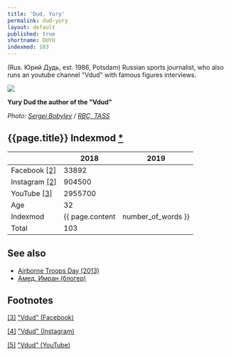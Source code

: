 ```yaml
---
title: 'Dud, Yury'
permalink: dud-yury
layout: default
published: true
shortname: DUYU
indexmod: 103
---
```


(Rus. Юрий Дудь, est. 1986, Potsdam) Russian sports journalist, who also runs an youtube channel "Vdud" with famous figures interviews.

![](https://s0.rbk.ru/v6_top_pics/resized/1180xH/media/img/1/31/755101304604311.jpg)

**Yury Dud the author of the "Vdud"**

*Photo: [Sergei Bobylev](indexmod) / [RBC, TASS](https://www.rbc.ru/rbcfreenews/5a02bdbf9a79479d04ef7a63)*

## {{page.title}} Indexmod [*](indexmod)

||2018|2019|
|-|-|-|
|Facebook <span id="a1">[\[2\]](#f3)</span>|33892||
|Instagram <span id="a2">[\[2\]](#f2)</span>|904500||
|YouTube <span id="a3">[\[3\]](#f3)</span>|2955700||
|Age|32||
|Indexmod|{{ page.content | number_of_words }}||
|Total|103||

## See also

+ [Airborne Troops Day (2013)](airborne-troops-day-2013)
+ [Амед, Имран (блогер)](amed-imran)

## Footnotes

[[3]](#a3) <span id="f3"></span> ["Vdud" (Facebook)](https://www.facebook.com/vdud.tv/)

[[4]](#a4) <span id="f4"></span> ["Vdud" (Instagram)](https://www.instagram.com/yurydud/?hl=en)

[[5]](#a5) <span id="f5"></span> ["Vdud" (YouTube)](https://www.youtube.com/channel/UCMCgOm8GZkHp8zJ6l7_hIuA/about)

